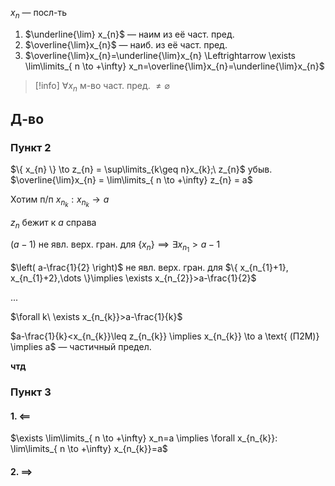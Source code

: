 $x_{n}$ — посл-ть

1. $\underline{\lim} x_{n}$ — наим из её част. пред.
2. $\overline{\lim}x_{n}$ — наиб. из её част. пред.
3. $\overline{\lim}x_{n}=\underline{\lim}x_{n} \Leftrightarrow \exists \lim\limits_{ n \to +\infty} x_n=\overline{\lim}x_{n}=\underline{\lim}x_{n}$
>[!info] $\forall x_{n}$ м-во част. пред. $\ne \varnothing$

## Д-во

### Пункт 2

$\{ x_{n} \} \to z_{n} = \sup\limits_{k\geq n}x_{k};\ z_{n}$ убыв.
$\overline{\lim}x_{n} = \lim\limits_{ n \to +\infty} z_{n} = a$

Хотим п/п $x_{n_{k}}: x_{n_{k}}\to a$

$z_{n}$ бежит к $a$ справа

$(a-1)$ не явл. верх. гран. для $\{ x_{n} \}\implies \exists x_{n_{1}}>a-1$

$\left( a-\frac{1}{2} \right)$ не явл. верх. гран. для $\{ x_{n_{1}+1}, x_{n_{1}+2},\dots \}\implies \exists x_{n_{2}}>a-\frac{1}{2}$

...

$\forall k\ \exists x_{n_{k}}>a-\frac{1}{k}$

$a-\frac{1}{k}<x_{n_{k}}\leq z_{n_{k}} \implies x_{n_{k}} \to a \text{ (П2М)} \implies a$ — частичный предел.

**чтд**

### Пункт 3

#### 1. $\impliedby$
$\exists \lim\limits_{ n \to +\infty} x_n=a \implies \forall x_{n_{k}}: \lim\limits_{ n \to +\infty} x_{n_{k}}=a$

#### 2. $\implies$

